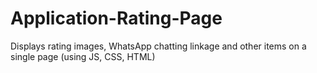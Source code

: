 # Application-Rating-Page
Displays rating images, WhatsApp chatting linkage and other items on a single page (using JS, CSS, HTML)
